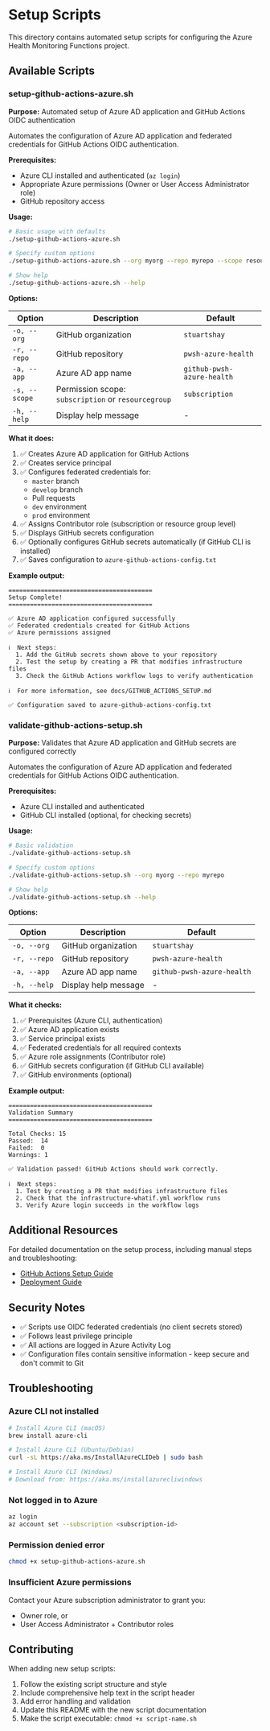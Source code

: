 # Setup Scripts

This directory contains automated setup scripts for configuring the Azure Health Monitoring Functions project.

## Available Scripts

### setup-github-actions-azure.sh

**Purpose:** Automated setup of Azure AD application and GitHub Actions OIDC authentication

Automates the configuration of Azure AD application and federated credentials for GitHub Actions OIDC authentication.

**Prerequisites:**
- Azure CLI installed and authenticated (`az login`)
- Appropriate Azure permissions (Owner or User Access Administrator role)
- GitHub repository access

**Usage:**

```bash
# Basic usage with defaults
./setup-github-actions-azure.sh

# Specify custom options
./setup-github-actions-azure.sh --org myorg --repo myrepo --scope resourcegroup

# Show help
./setup-github-actions-azure.sh --help
```

**Options:**

| Option | Description | Default |
|--------|-------------|---------|
| `-o, --org` | GitHub organization | `stuartshay` |
| `-r, --repo` | GitHub repository | `pwsh-azure-health` |
| `-a, --app` | Azure AD app name | `github-pwsh-azure-health` |
| `-s, --scope` | Permission scope: `subscription` or `resourcegroup` | `subscription` |
| `-h, --help` | Display help message | - |

**What it does:**

1. ✅ Creates Azure AD application for GitHub Actions
2. ✅ Creates service principal
3. ✅ Configures federated credentials for:
   - `master` branch
   - `develop` branch
   - Pull requests
   - `dev` environment
   - `prod` environment
4. ✅ Assigns Contributor role (subscription or resource group level)
5. ✅ Displays GitHub secrets configuration
6. ✅ Optionally configures GitHub secrets automatically (if GitHub CLI is installed)
7. ✅ Saves configuration to `azure-github-actions-config.txt`

**Example output:**

```
========================================
Setup Complete!
========================================

✅ Azure AD application configured successfully
✅ Federated credentials created for GitHub Actions
✅ Azure permissions assigned

ℹ️  Next steps:
  1. Add the GitHub secrets shown above to your repository
  2. Test the setup by creating a PR that modifies infrastructure files
  3. Check the GitHub Actions workflow logs to verify authentication

ℹ️  For more information, see docs/GITHUB_ACTIONS_SETUP.md

✅ Configuration saved to azure-github-actions-config.txt
```

### validate-github-actions-setup.sh

**Purpose:** Validates that Azure AD application and GitHub secrets are configured correctly

Automates the configuration of Azure AD application and federated credentials for GitHub Actions OIDC authentication.

**Prerequisites:**
- Azure CLI installed and authenticated
- GitHub CLI installed (optional, for checking secrets)

**Usage:**

```bash
# Basic validation
./validate-github-actions-setup.sh

# Specify custom options
./validate-github-actions-setup.sh --org myorg --repo myrepo

# Show help
./validate-github-actions-setup.sh --help
```

**Options:**

| Option | Description | Default |
|--------|-------------|---------|
| `-o, --org` | GitHub organization | `stuartshay` |
| `-r, --repo` | GitHub repository | `pwsh-azure-health` |
| `-a, --app` | Azure AD app name | `github-pwsh-azure-health` |
| `-h, --help` | Display help message | - |

**What it checks:**

1. ✅ Prerequisites (Azure CLI, authentication)
2. ✅ Azure AD application exists
3. ✅ Service principal exists
4. ✅ Federated credentials for all required contexts
5. ✅ Azure role assignments (Contributor role)
6. ✅ GitHub secrets configuration (if GitHub CLI available)
7. ✅ GitHub environments (optional)

**Example output:**

```
========================================
Validation Summary
========================================

Total Checks: 15
Passed:  14
Failed:  0
Warnings: 1

✅ Validation passed! GitHub Actions should work correctly.

ℹ️  Next steps:
  1. Test by creating a PR that modifies infrastructure files
  2. Check that the infrastructure-whatif.yml workflow runs
  3. Verify Azure login succeeds in the workflow logs
```

## Additional Resources

For detailed documentation on the setup process, including manual steps and troubleshooting:

- [GitHub Actions Setup Guide](../../docs/GITHUB_ACTIONS_SETUP.md)
- [Deployment Guide](../../docs/DEPLOYMENT.md)

## Security Notes

- ✅ Scripts use OIDC federated credentials (no client secrets stored)
- ✅ Follows least privilege principle
- ✅ All actions are logged in Azure Activity Log
- ✅ Configuration files contain sensitive information - keep secure and don't commit to Git

## Troubleshooting

### Azure CLI not installed

```bash
# Install Azure CLI (macOS)
brew install azure-cli

# Install Azure CLI (Ubuntu/Debian)
curl -sL https://aka.ms/InstallAzureCLIDeb | sudo bash

# Install Azure CLI (Windows)
# Download from: https://aka.ms/installazurecliwindows
```

### Not logged in to Azure

```bash
az login
az account set --subscription <subscription-id>
```

### Permission denied error

```bash
chmod +x setup-github-actions-azure.sh
```

### Insufficient Azure permissions

Contact your Azure subscription administrator to grant you:
- Owner role, or
- User Access Administrator + Contributor roles

## Contributing

When adding new setup scripts:

1. Follow the existing script structure and style
2. Include comprehensive help text in the script header
3. Add error handling and validation
4. Update this README with the new script documentation
5. Make the script executable: `chmod +x script-name.sh`
